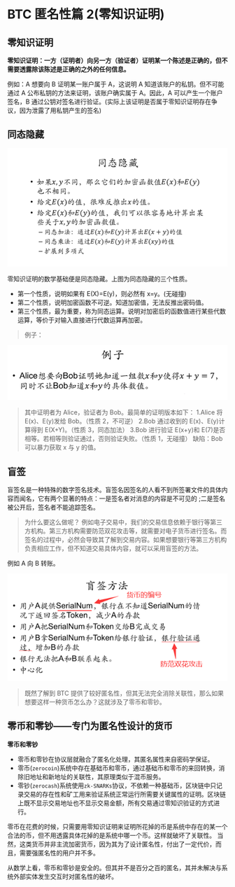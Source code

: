 # BTC 匿名性篇 2(零知识证明)

## 零知识证明

**零知识证明：一方（证明者）向另一方（验证者）证明某一个陈述是正确的，但不需要透露除该陈述是正确的之外的任何信息。**

例如：A 想要向 B 证明某一账户属于 A，这说明 A 知道该账户的私钥。但不可能通过 A 公布私钥的方法来证明，该账户确实属于 A。因此，A 可以产生一个账户签名，B 通过公钥对签名进行验证。(实际上该证明是否属于零知识证明存在争议，因为泄露了用私钥产生的签名)

## 同态隐藏

![同态隐藏](images/img_70.png)

零知识证明的数学基础便是同态隐藏。上图为同态隐藏的三个性质。

- 第一个性质，说明如果有 E(X)=E(y)，则必然有 x=y。(无碰撞)
- 第二个性质，说明加密函数不可逆。知道加密值，无法反推出密码值。
- 第三个性质，最为重要，称为同态运算。说明对加密后的函数值进行某些代数运算，等价于对输入直接进行代数运算再加密。

> 例子：

![img_71](images/img_71.png)

> 其中证明者为 Alice，验证者为 Bob。最简单的证明版本如下：
> 1.Alice 将 E(x)、E(y)发给 Bob。（性质 2，不可逆）
> 2.Bob 通过收到的 E(x)、E(y)计算得到 E(X+Y)。（性质 3，同态加法）
> 3.Bob 进行验证 E(x+y)和 E(7)是否相等。若相等则验证通过，否则验证失败。（性质 1，无碰撞）
> 缺陷：Bob 可以暴力获取 x 与 y 的值。

## 盲签

盲签名是一种特殊的数字签名技术。盲签名因签名的人看不到所签署文件的具体内容而闻名，它有两个显著的特点：一是签名者对消息的内容是不可见的 ;二是签名被公开后，签名者不能追踪签名。

> 为什么要这么做呢？
> 例如电子交易中，我们的交易信息依赖于银行等第三方机构。第三方机构需要防范双花攻击等，就需要对电子货币进行签名。而签名的过程中，必然会导致其了解到交易内容。如果想要银行等第三方机构负责相应工作，但不知道交易具体内容，就可以采用盲签的方法。

例如 A 向 B 转账。

![img_72](images/img_72.png)

> 既然了解到 BTC 提供了较好匿名性，但其无法完全消除关联性，那么如果想要这样一种货币怎么办？这就涉及了零币和零钞。

## 零币和零钞——专门为匿名性设计的货币

**零币和零钞**

- 零币和零钞在协议层就融合了匿名化处理，其匿名属性来自密码学保证。
- 零币(`zerocoin`)系统中存在基础币和零币，通过基础币和零币的来回转换，消除旧地址和新地址的关联性，其原理类似于混币服务。
- 零钞(`zerocash`)系统使用`zk-SNARKs`协议，不依赖一种基础币，区块链中只记录交易的存在性和矿工用来验证系统正常运行所需要关键属性的证明。区块链上既不显示交易地址也不显示交易金额，所有交易通过零知识验证的方式进行。

零币在花费的时候，只需要用零知识证明来证明所花掉的币是系统中存在的某一个合法的币，但不用透露具体花掉的是系统中哪一个币。这样就破坏了关联性。
当然，这类货币并非主流加密货币，因为其为了设计匿名性，付出了一定代价，而且，需要强匿名性的用户并不多。

从数学上看，零币和零钞是安全的。但其并不是百分之百的匿名，其并未解决与系统外部实体发生交互时对匿名性的破坏。 